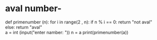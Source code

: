 # aval number-
def primenumber (n):
    for i in range(2 , n):
        if n % i == 0:
            return "not aval"
    else:
        return  "aval"    
a = int (input("enter namber: "))
n = a
print(primenumber(a))
